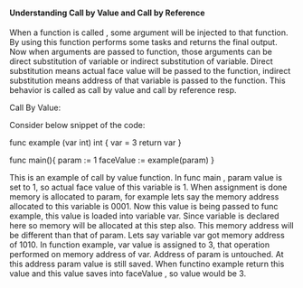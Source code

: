 #### Understanding Call by Value and Call by Reference

When a function is called , some argument will be injected to that function. By using this function performs some tasks and returns the final output. Now when arguments are passed to function, those arguments can be direct substitution of variable or indirect substitution of variable. Direct substitution means actual face value will be passed to the function, indirect substitution means address of that variable is passed to the function. This behavior is called as call by value and call by reference resp.

Call By Value:

Consider below snippet of the code:

func example (var int) int {
  var = 3
  return var
}

func main(){
  param := 1
  faceValue := example(param)
}

This is an example of call by value function. In func main , param value is set to 1, so actual face value of this variable is 1. When assignment is done memory is allocated to param, for example lets say the memory address allocated to this variable is 0001. Now this value is being passed to func example, this value is loaded
into variable var. Since variable is declared here so memory will be allocated at this step also. This memory address will be different than that of param. Lets say variable var got memory address of 1010. In function example, var value is assigned to 3, that operation performed on memory address of var. Address of param is untouched. At this address param value is still saved. When functino example return this value and this value saves into faceValue , so value would be 3. 
